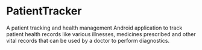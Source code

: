 # PatientTracker
A patient tracking and health management Android application to track patient health records like various illnesses, medicines prescribed and other vital records that can be used by a doctor to perform diagnostics.
